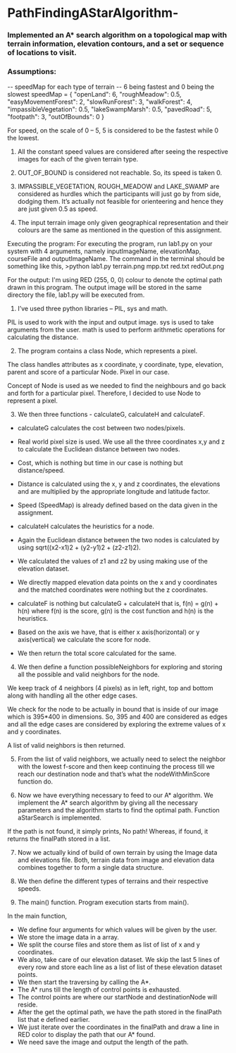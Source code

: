 # PathFindingAStarAlgorithm-
### Implemented an A* search algorithm on a topological map with terrain information, elevation contours, and a set or sequence of locations to visit.


### Assumptions:
-- speedMap for each type of terrain
-- 6 being fastest and 0 being the slowest
speedMap = {
    "openLand": 6,
    "roughMeadow": 0.5,
    "easyMovementForest": 2,
    "slowRunForest": 3,
    "walkForest": 4,
    "impassibleVegetation": 0.5,
    "lakeSwampMarsh": 0.5,
    "pavedRoad": 5,
    "footpath": 3,
    "outOfBounds": 0
}

For speed, on the scale of 0 – 5, 5 is considered to be the fastest while 0 the lowest.
1.	All the constant speed values are considered after seeing the respective images for each of the given terrain type.

2.	OUT_OF_BOUND is considered not reachable. So, its speed is taken 0.

3.	IMPASSIBLE_VEGETATION, ROUGH_MEADOW and LAKE_SWAMP are considered as hurdles which the participants will just go by from side, dodging them. 
It’s actually not feasible for orienteering and hence they are just given 0.5 as speed.

4.	The input terrain image only given geographical representation and their colours are the same as mentioned in the question of this assignment.

Executing the program:
For executing the program, run lab1.py on your system with 4 arguments, namely inputImageName, elevationMap, courseFile and outputImageName.
The command in the terminal should be something like this, 
	>python    lab1.py    terrain.png    mpp.txt    red.txt    redOut.png



For the output: 
I'm using RED (255, 0, 0) colour to denote the optimal path drawn in this program. 
The output image will be stored in the same directory the file, lab1.py will be executed from.
 


1.	I’ve used three python libraries – PIL, sys and math.

PIL is used to work with the input and output image.
sys is used to take arguments from the user.
math is used to perform arithmetic operations for calculating the distance.

2.	The program contains a class Node, which represents a pixel. 

The class handles attributes as x coordinate, y coordinate, type, elevation, parent and score of a particular Node. Pixel in our case.

Concept of Node is used as we needed to find the neighbours and go back and forth for a 
particular pixel. Therefore, I decided to use Node to represent a pixel.

3.	We then three functions - calculateG, calculateH and calculateF.

-	calculateG calculates the cost between two nodes/pixels. 
-	Real world pixel size is used. We use all the three coordinates x,y and z to calculate the Euclidean distance between two nodes. 
-	Cost, which is nothing but time in our case is nothing but distance/speed.
-	Distance is calculated using the x, y and z coordinates, the elevations and are multiplied by the appropriate longitude and latitude factor.
-	Speed (SpeedMap) is already defined based on the data given in the assignment.

-	calculateH calculates the heuristics for a node.
-	Again the Euclidean distance between the two nodes is calculated by using 
sqrt((x2-x1)2 + (y2-y1)2 + (z2-z1)2).
-	We calculated the values of z1 and z2 by using making use of the elevation dataset.
-	We directly mapped elevation data points on the x and y coordinates and the matched coordinates were nothing but the z coordinates.

-	calculateF is nothing but calculateG + calculateH  that is,
f(n) = g(n) + h(n) where f(n) is the score, g(n) is the cost function and h(n) is the heuristics.
-	Based on the axis we have, that is either x axis(horizontal) or y axis(vertical) we calculate the score for node.
-	We then return the total score calculated for the same.


4.	We then define a function possibleNeighbors for exploring and storing all the possible and valid neighbors for the node. 

We keep track of 4 neighbors (4 pixels) as in left, right, top and bottom along with handling all the other edge cases.

We check for the node to be actually in bound that is inside of our image which is 395*400 in dimensions. So, 395 and 400 are considered as edges and all the edge cases are considered by exploring the extreme values of x and y coordinates.

A list of valid neighbors is then returned.

5.	From the list of valid neighbors, we actually need to select the neighbor with the lowest f-score and then keep continuing the process till we reach our destination node and that’s what the nodeWithMinScore function do.


6.	Now we have everything necessary to feed to our A* algorithm. We implement the A* search algorithm by giving all the necessary parameters and the algorithm starts to find the optimal path. Function aStarSearch is implemented.

If the path is not found, it simply prints, No path!
Whereas, if found, it returns the finalPath stored in a list.

7.	Now we actually kind of build of own terrain by using the Image data and elevations file. 
Both, terrain data from image and elevation data combines together to form a single data structure.

8.	We then define the different types of terrains and their respective speeds.

9.	The main() function. Program execution starts from main().

In the main function, 

-	We define four arguments for which values will be given by the user.
-	We store the image data in a array.
-	We split the course files and store them as list of list of x and y coordinates.
-	We also, take care of our elevation dataset. We skip the last 5 lines of every row and store each line as a list of list of these elevation dataset points.
-	We then start the traversing by calling the A*. 
-	The A* runs till the length of control points is exhausted. 
-	The control points are where our startNode and destinationNode will reside.
-	After the get the optimal path, we have the path stored in the finalPath list that e defined earlier. 
-	We just iterate over the coordinates in the finalPath and draw a line in RED color to display the path that our A* found.
-	We need save the image and output the length of the path.
